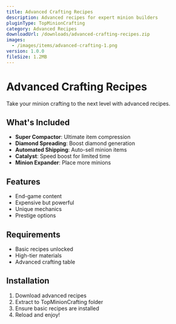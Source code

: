 ```yaml
---
title: Advanced Crafting Recipes
description: Advanced recipes for expert minion builders
pluginType: TopMinionCrafting
category: Advanced Recipes
downloadUrl: /downloads/advanced-crafting-recipes.zip
images:
  - /images/items/advanced-crafting-1.png
version: 1.0.0
fileSize: 1.2MB
---
```


# Advanced Crafting Recipes

Take your minion crafting to the next level with advanced recipes.

## What's Included

- **Super Compactor**: Ultimate item compression
- **Diamond Spreading**: Boost diamond generation
- **Automated Shipping**: Auto-sell minion items
- **Catalyst**: Speed boost for limited time
- **Minion Expander**: Place more minions

## Features

- End-game content
- Expensive but powerful
- Unique mechanics
- Prestige options

## Requirements

- Basic recipes unlocked
- High-tier materials
- Advanced crafting table

## Installation

1. Download advanced recipes
2. Extract to TopMinionCrafting folder
3. Ensure basic recipes are installed
4. Reload and enjoy!
